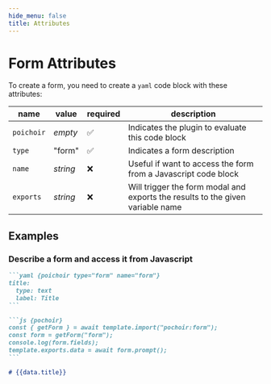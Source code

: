 ```yaml
---
hide_menu: false
title: Attributes
---
```

# Form Attributes

To create a form, you need to create a `yaml` code block with these attributes:

|name|value|required|description|
|-|-|-|-|
|`poichoir`|*empty*| ✅ |Indicates the plugin to evaluate this code block|
|`type`|"form"|✅|Indicates a form description|
|`name`|*string*|❌|Useful if want to access the form from a Javascript code block|
|`exports`|*string*|❌|Will trigger the form modal and exports the results to the given variable name|

## Examples

### Describe a form and access it from Javascript

````md
```yaml {poichoir type="form" name="form"}
title:
  type: text
  label: Title
```

```js {pochoir}
const { getForm } = await template.import("pochoir:form");
const form = getForm("form");
console.log(form.fields);
template.exports.data = await form.prompt();
```

# {{data.title}}
````
